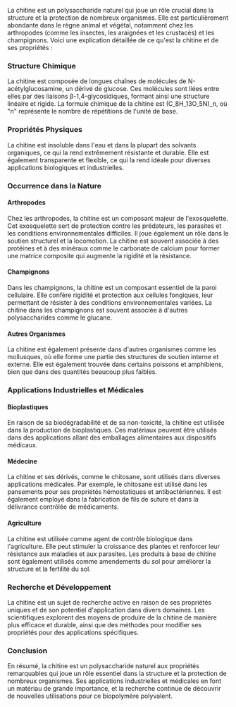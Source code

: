 La chitine est un polysaccharide naturel qui joue un rôle crucial dans la structure et la protection de nombreux organismes. Elle est particulièrement abondante dans le règne animal et végétal, notamment chez les arthropodes (comme les insectes, les araignées et les crustacés) et les champignons. Voici une explication détaillée de ce qu'est la chitine et de ses propriétés :

### Structure Chimique

La chitine est composée de longues chaînes de molécules de N-acétylglucosamine, un dérivé de glucose. Ces molécules sont liées entre elles par des liaisons β-1,4-glycosidiques, formant ainsi une structure linéaire et rigide. La formule chimique de la chitine est (C_8H_13O_5N)_n, où "n" représente le nombre de répétitions de l'unité de base.

### Propriétés Physiques

La chitine est insoluble dans l'eau et dans la plupart des solvants organiques, ce qui la rend extrêmement résistante et durable. Elle est également transparente et flexible, ce qui la rend idéale pour diverses applications biologiques et industrielles.

### Occurrence dans la Nature

#### Arthropodes

Chez les arthropodes, la chitine est un composant majeur de l'exosquelette. Cet exosquelette sert de protection contre les prédateurs, les parasites et les conditions environnementales difficiles. Il joue également un rôle dans le soutien structurel et la locomotion. La chitine est souvent associée à des protéines et à des minéraux comme le carbonate de calcium pour former une matrice composite qui augmente la rigidité et la résistance.

#### Champignons

Dans les champignons, la chitine est un composant essentiel de la paroi cellulaire. Elle confère rigidité et protection aux cellules fongiques, leur permettant de résister à des conditions environnementales variées. La chitine dans les champignons est souvent associée à d'autres polysaccharides comme le glucane.

#### Autres Organismes

La chitine est également présente dans d'autres organismes comme les mollusques, où elle forme une partie des structures de soutien interne et externe. Elle est également trouvée dans certains poissons et amphibiens, bien que dans des quantités beaucoup plus faibles.

### Applications Industrielles et Médicales

#### Bioplastiques

En raison de sa biodégradabilité et de sa non-toxicité, la chitine est utilisée dans la production de bioplastiques. Ces matériaux peuvent être utilisés dans des applications allant des emballages alimentaires aux dispositifs médicaux.

#### Médecine

La chitine et ses dérivés, comme le chitosane, sont utilisés dans diverses applications médicales. Par exemple, le chitosane est utilisé dans les pansements pour ses propriétés hémostatiques et antibactériennes. Il est également employé dans la fabrication de fils de suture et dans la délivrance contrôlée de médicaments.

#### Agriculture

La chitine est utilisée comme agent de contrôle biologique dans l'agriculture. Elle peut stimuler la croissance des plantes et renforcer leur résistance aux maladies et aux parasites. Les produits à base de chitine sont également utilisés comme amendements du sol pour améliorer la structure et la fertilité du sol.

### Recherche et Développement

La chitine est un sujet de recherche active en raison de ses propriétés uniques et de son potentiel d'application dans divers domaines. Les scientifiques explorent des moyens de produire de la chitine de manière plus efficace et durable, ainsi que des méthodes pour modifier ses propriétés pour des applications spécifiques.

### Conclusion

En résumé, la chitine est un polysaccharide naturel aux propriétés remarquables qui joue un rôle essentiel dans la structure et la protection de nombreux organismes. Ses applications industrielles et médicales en font un matériau de grande importance, et la recherche continue de découvrir de nouvelles utilisations pour ce biopolymère polyvalent.